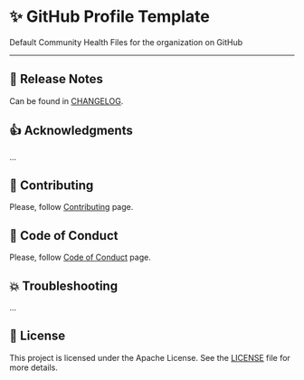 # ✨ GitHub Profile Template

Default Community Health Files for the organization on GitHub

--- 

<a name="changelog"></a>
## 📆 Release Notes

Can be found in [CHANGELOG](CHANGELOG.md).

<a name="acknowledgments"></a>
## 👍 Acknowledgments

...

<a name="contributing"></a>
## 🙏 Contributing

Please, follow [Contributing](.github/CONTRIBUTING.md) page.

<a name="codeofconduct"></a>
## 📙 Code of Conduct

Please, follow [Code of Conduct](.github/CODE_OF_CONDUCT.md) page.

<a name="troubleshooting"></a>
## 💥 Troubleshooting

...

## 📑 License

This project is licensed under the Apache License. See the [LICENSE](LICENSE) file for more details.
